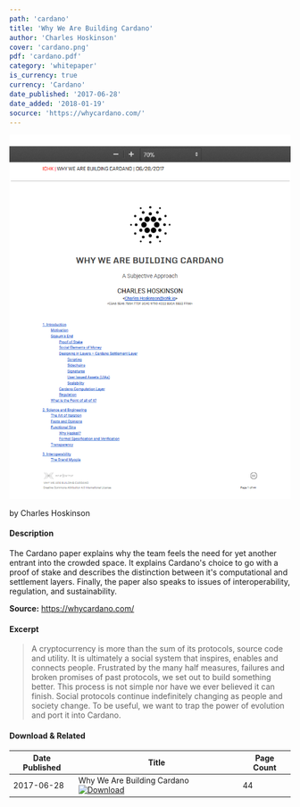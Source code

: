 ```yaml
---
path: 'cardano'
title: 'Why We Are Building Cardano'
author: 'Charles Hoskinson'
cover: 'cardano.png'
pdf: 'cardano.pdf'
category: 'whitepaper'
is_currency: true
currency: 'Cardano'
date_published: '2017-06-28'
date_added: '2018-01-19'
socurce: 'https://whycardano.com/'
---
```


[![Cover of Why We Are Building Cardano](/covers/cardano.png)](/pdf/cardano.pdf)

by Charles Hoskinson

#### Description
The Cardano paper explains why the team feels the need for yet another entrant into the crowded space. It explains Cardano's choice to go with a proof of stake and describes the distinction between it's computational and settlement layers. Finally, the paper also speaks to issues of interoperability, regulation, and sustainability.

**Source:** https://whycardano.com/

#### Excerpt
> A cryptocurrency is more than the ​sum of its protocols, source code and utility. It is ultimately a social system that inspires, enables and connects people. Frustrated by the many half measures, failures and broken promises of past protocols, we set out to build something better.
This process is not simple nor have we ever believed it can finish. Social protocols continue indefinitely changing as people and society change. To be useful, we want to trap the power of evolution and port it into Cardano.

#### Download & Related
Date Published | Title                                                                          | Page Count
---------------|--------------------------------------------------------------------------------|------------
2017-06-28     | Why We Are Building Cardano [![Download](/assets/download_cloud.svg)](/pdf/cardano.pdf) | 44
